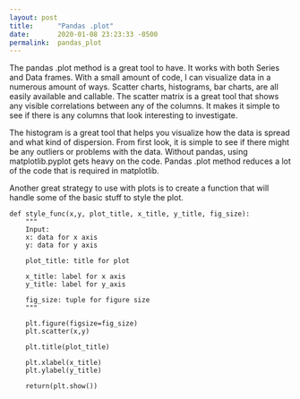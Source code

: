 ```yaml
---
layout: post
title:      "Pandas .plot"
date:       2020-01-08 23:23:33 -0500
permalink:  pandas_plot
---
```



The pandas .plot method is a great tool to have.  It works with both Series and Data frames.  With a small amount of code, I can visualize data in a numerous amount of ways.  Scatter charts, histograms, bar charts, are all easily available and callable.  The scatter matrix is a great tool that shows any visible correlations between any of the columns.  It makes it simple to see if there is any columns that look interesting to investigate. 

The histogram is a great tool that helps you visualize how the data is spread and what kind of dispersion.  From first look, it is simple to see if there might be any outliers or problems with the data.  Without pandas, using matplotlib.pyplot gets heavy on the code.  Pandas .plot method reduces a lot of the code that is required in matplotlib.

Another great strategy to use with plots is to create a function that will handle some of the basic stuff to style the plot.  

```
def style_func(x,y, plot_title, x_title, y_title, fig_size):
    """
    Input:
    x: data for x axis
    y: data for y axis
    
    plot_title: title for plot
    
    x_title: label for x axis
    y_title: label for y_axis
    
    fig_size: tuple for figure size
    """
    
    plt.figure(figsize=fig_size)
    plt.scatter(x,y)
    
    plt.title(plot_title)
    
    plt.xlabel(x_title)
    plt.ylabel(y_title)
    
    return(plt.show())

```
